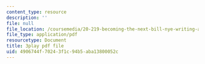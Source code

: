 ```yaml
---
content_type: resource
description: ''
file: null
file_location: /coursemedia/20-219-becoming-the-next-bill-nye-writing-and-hosting-the-educational-show-january-iap-2015/4906744f70243f1c94b5aba13800052c_tgUyvasUtbA.pdf
file_type: application/pdf
resourcetype: Document
title: 3play pdf file
uid: 4906744f-7024-3f1c-94b5-aba13800052c
---
```

